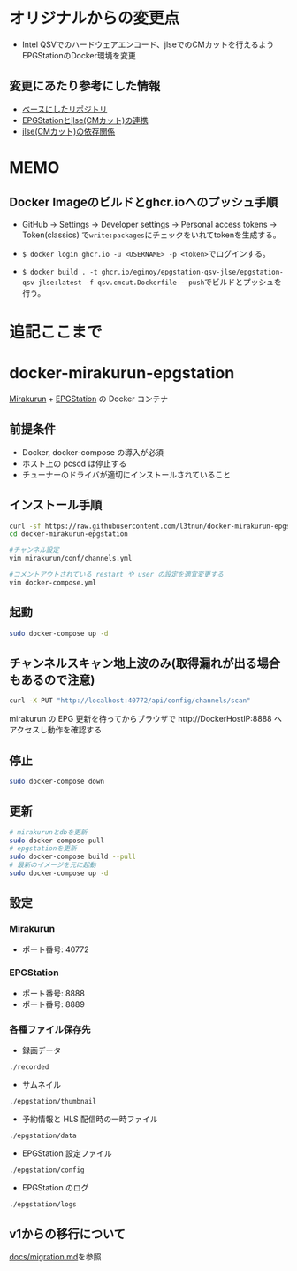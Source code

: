# オリジナルからの変更点
* Intel QSVでのハードウェアエンコード、jlseでのCMカットを行えるようEPGStationのDocker環境を変更

## 変更にあたり参考にした情報
- [ベースにしたリポジトリ](https://github.com/l3tnun/docker-mirakurun-epgstation)
- [EPGStationとjlse(CMカット)の連携](https://tobitti.net/blog/Ubuntu-EPGStation_v2-JoinLogoScpTrial/)
- [jlse(CMカット)の依存関係](https://nyanonon.hatenablog.com/entry/20230502/1683007932)

# MEMO
## Docker Imageのビルドとghcr.ioへのプッシュ手順
- GitHub -> Settings -> Developer settings -> Personal access tokens -> Token(classics)
で`write:packages`にチェックをいれてtokenを生成する。

- `$ docker login ghcr.io -u <USERNAME> -p <token>`でログインする。
- `$ docker build . -t ghcr.io/eginoy/epgstation-qsv-jlse/epgstation-qsv-jlse:latest -f qsv.cmcut.Dockerfile --push`でビルドとプッシュを行う。

# 追記ここまで

# docker-mirakurun-epgstation

[Mirakurun](https://github.com/Chinachu/Mirakurun) + [EPGStation](https://github.com/l3tnun/EPGStation) の Docker コンテナ

## 前提条件

- Docker, docker-compose の導入が必須
- ホスト上の pcscd は停止する
- チューナーのドライバが適切にインストールされていること

## インストール手順

```sh
curl -sf https://raw.githubusercontent.com/l3tnun/docker-mirakurun-epgstation/v2/setup.sh | sh -s
cd docker-mirakurun-epgstation

#チャンネル設定
vim mirakurun/conf/channels.yml

#コメントアウトされている restart や user の設定を適宜変更する
vim docker-compose.yml
```

## 起動

```sh
sudo docker-compose up -d
```

## チャンネルスキャン地上波のみ(取得漏れが出る場合もあるので注意)

```sh
curl -X PUT "http://localhost:40772/api/config/channels/scan"
```

mirakurun の EPG 更新を待ってからブラウザで http://DockerHostIP:8888 へアクセスし動作を確認する

## 停止

```sh
sudo docker-compose down
```

## 更新

```sh
# mirakurunとdbを更新
sudo docker-compose pull
# epgstationを更新
sudo docker-compose build --pull
# 最新のイメージを元に起動
sudo docker-compose up -d
```

## 設定

### Mirakurun

* ポート番号: 40772

### EPGStation

* ポート番号: 8888
* ポート番号: 8889

### 各種ファイル保存先

* 録画データ

```./recorded```

* サムネイル

```./epgstation/thumbnail```

* 予約情報と HLS 配信時の一時ファイル

```./epgstation/data```

* EPGStation 設定ファイル

```./epgstation/config```

* EPGStation のログ

```./epgstation/logs```

## v1からの移行について

[docs/migration.md](docs/migration.md)を参照

